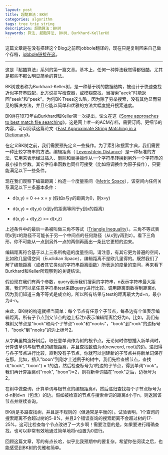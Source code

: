 ```yaml
---
layout: post
title: 超酷算法：BK树
categories: algorithm
tags: tree trie string
description: 超酷算法：BK树
keywords: 算法, 超酷算法, BK树, Burkhard-Keller树
---
```


这篇文章是在没有搭建这个Blog之前帮jobbole翻译的，现在只是复制回来自己做个存档，[jobbole链接在这](http://blog.jobbole.com/78811/)。

----------

这是『超酷算法』系列的第一篇文章。基本上，任何一种算法我觉得都很酷，尤其是那些不那么明显简单的算法。

BK树或者称为Burkhard-Keller树，是一种基于树的数据结构，被设计于快速查找近似字符串匹配，比方说拼写检查器，或模糊查找，当搜索"aeek"时能返回"seek"和"peek"。为何BK-Trees这么酷，因为除了穷举搜索，没有其他显而易见的解决方法，并且它能以简单和优雅的方法大幅度提升搜索速度。

BK树在1973年由Burkhard和Keller第一次提出，论文在这《[Some approaches to best match file searching](http://portal.acm.org/citation.cfm?id=362003.362025)》。这是网上唯一的ACM存档，需要订阅。更细节的内容，可以阅读这篇论文《[Fast Approximate String Matching in a Dictionary](http://citeseer.ist.psu.edu/1593.html)》。

在定义BK树之前，我们需要预先定义一些操作。为了索引和搜索字典，我们需要一种比较字符串的方法。编辑距离（ [Levenshtein Distance](http://en.wikipedia.org/wiki/Levenshtein_Distance)）是一种标准的方法，它用来表示经过插入、删除和替换操作从一个字符串转换到另外一个字符串的最小操作步数。其它字符串函数也同样可接受（比如将调换作为原子操作），只要能满足以下一些条件。

现在我们观察下编辑距离：构造一个度量空间（[Metric Space](http://en.wikipedia.org/wiki/Metric_space)），该空间内任何关系满足以下三条基本条件：

*   d(x,y) = 0 &lt;-&gt; x = y (假如x与y的距离为0，则x=y)

*   d(x,y) = d(y,x) (x到y的距离等同于y到x的距离)

*   d(x,y) + d(y,z) &gt;= d(x,z)

上述条件中的最后一条被叫做三角不等式（[Triangle Inequality](http://en.wikipedia.org/wiki/Triangle_inequality)）。三角不等式表明x到z的路径不可能长于另一个中间点的任何路径（从x到y再到z）。看下三角形，你不可能从一点到另外一点的两侧再画出一条比它更短的边来。

编辑距离符合基于以上三条所构造的度量空间。请注意，有其它更为普遍的空间，比如欧几里得空间（Euclidian Space），编辑距离不是欧几里得的。既然我们了解了编辑距离（或者其它类似的字符串距离函数）所表达的度量的空间，再来看下Burkhard和Keller所观察到的关键结论。

假设现在我们有两个参数，query表示我们搜索的字符串，n表示字符串最大距离，我们可以拿任意字符串test来跟query进行比较。调用距离函数得到距离d，因为我们知道三角不等式是成立的，所以所有结果与test的距离最大为d+n，最小为d-n。

由此，BK树的构造就相当简单：每个节点有任意个子节点，每条边有个值表示编辑距离。所有子节点到父节点的边上标注n表示编辑距离恰好为n。比如，我们有棵树父节点是"book"和两个子节点"rook"和"nooks"，"book"到"rook"的边标号1，"book"到"nooks"的边上标号2。

从字典里构造好树后，取任意单词作为树的根节点。无论何时你想插入新单词时，计算该单词与根节点的编辑距离，并且查找数值为d(neweord, root)的边。递归得与各子节点进行比较，直到没有子节点，你就可以创建新的子节点并将新单词保存在那。比如，插入"boon"到刚才上述例子的树中，我们先检查根节点，查找d("book", "boon") = 1的边，然后检查标号为1的边的子节点，得到单词"rook"。我们再计算距离d("rook", "boon")=2，则将新单词插在"rook"之后，边标号为2。

在树中做查询，计算单词与根节点的编辑距离d，然后递归查找每个子节点标号为d-n到d+n（包含）的边。假如被检查的节点与搜索单词的距离d小于n，则返回该节点并继续查询。

BK树是多路查找树，并且是不规则的（但通常是平衡的）。试验表明，1个查询的搜索距离不会超过树的5-8%，并且2个错误查询的搜索距离不会超过树的17-25%，这可比检查每个节点改进了一大步啊！需要注意的是，如果要进行精确查找，也可以非常有效地通过简单地将n设置为0进行。

回顾这篇文章，写的有点长哈，似乎比我预期中的要复杂。希望你在阅读之后，也能感受到BK树的优雅和简单。

